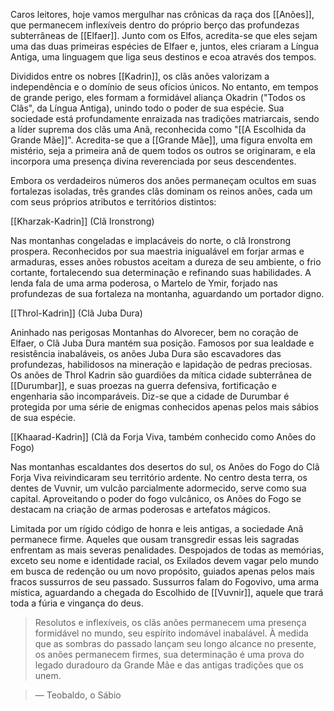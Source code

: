 Caros leitores, hoje vamos mergulhar nas crônicas da raça dos [[Anões]], que permanecem inflexíveis dentro do próprio berço das profundezas subterrâneas de [[Elfaer]]. Junto com os Elfos, acredita-se que eles sejam uma das duas primeiras espécies de Elfaer e, juntos, eles criaram a Língua Antiga, uma linguagem que liga seus destinos e ecoa através dos tempos.

Divididos entre os nobres [[Kadrin]], os clãs anões valorizam a independência e o domínio de seus ofícios únicos. No entanto, em tempos de grande perigo, eles formam a formidável aliança Okadrin ("Todos os Clãs", da Língua Antiga), unindo todo o poder de sua espécie. Sua sociedade está profundamente enraizada nas tradições matriarcais, sendo a líder suprema dos clãs uma Anã, reconhecida como "[[A Escolhida da Grande Mãe]]". Acredita-se que a [[Grande Mãe]], uma figura envolta em mistério, seja a primeira anã de quem todos os outros se originaram, e ela incorpora uma presença divina reverenciada por seus descendentes.

Embora os verdadeiros números dos anões permaneçam ocultos em suas fortalezas isoladas, três grandes clãs dominam os reinos anões, cada um com seus próprios atributos e territórios distintos:

[[Kharzak-Kadrin]] (Clã Ironstrong)

Nas montanhas congeladas e implacáveis do norte, o clã Ironstrong prospera. Reconhecidos por sua maestria inigualável em forjar armas e armaduras, esses anões robustos aceitam a dureza de seu ambiente, o frio cortante, fortalecendo sua determinação e refinando suas habilidades. A lenda fala de uma arma poderosa, o Martelo de Ymir, forjado nas profundezas de sua fortaleza na montanha, aguardando um portador digno.

[[Throl-Kadrin]] (Clã Juba Dura)

Aninhado nas perigosas Montanhas do Alvorecer, bem no coração de Elfaer, o Clã Juba Dura mantém sua posição. Famosos por sua lealdade e resistência inabaláveis, os anões Juba Dura são escavadores das profundezas, habilidosos na mineração e lapidação de pedras preciosas. Os anões de Throl Kadrin são guardiões da mítica cidade subterrânea de [[Durumbar]], e suas proezas na guerra defensiva, fortificação e engenharia são incomparáveis. Diz-se que a cidade de Durumbar é protegida por uma série de enigmas conhecidos apenas pelos mais sábios de sua espécie.

[[Khaarad-Kadrin]] (Clã da Forja Viva, também conhecido como Anões do Fogo)

Nas montanhas escaldantes dos desertos do sul, os Anões do Fogo do Clã Forja Viva reivindicaram seu território ardente. No centro desta terra, os dentes de Vuvnir, um vulcão parcialmente adormecido, serve como sua capital. Aproveitando o poder do fogo vulcânico, os Anões do Fogo se destacam na criação de armas poderosas e artefatos mágicos.

Limitada por um rígido código de honra e leis antigas, a sociedade Anã permanece firme. Aqueles que ousam transgredir essas leis sagradas enfrentam as mais severas penalidades. Despojados de todas as memórias, exceto seu nome e identidade racial, os Exilados devem vagar pelo mundo em busca de redenção ou um novo propósito, guiados apenas pelos mais fracos sussurros de seu passado. Sussurros falam do Fogovivo, uma arma mística, aguardando a chegada do Escolhido de [[Vuvnir]], aquele que trará toda a fúria e vingança do deus.

> Resolutos e inflexíveis, os clãs anões permanecem uma presença formidável no mundo, seu espírito indomável inabalável. À medida que as sombras do passado lançam seu longo alcance no presente, os anões permanecem firmes, sua determinação é uma prova do legado duradouro da Grande Mãe e das antigas tradições que os unem.

> — Teobaldo, o Sábio

